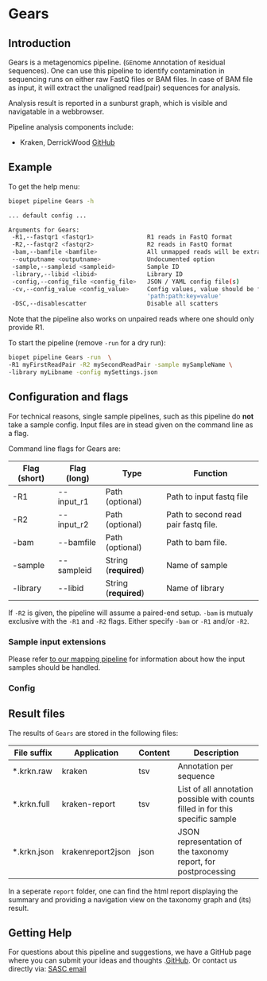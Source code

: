 # Gears

## Introduction
Gears is a metagenomics pipeline. (``GE``nome ``A``nnotation of ``R``esidual ``S``equences). One can use this pipeline to identify contamination in sequencing runs on either raw FastQ files or BAM files.
In case of BAM file as input, it will extract the unaligned read(pair) sequences for analysis.

Analysis result is reported in a sunburst graph, which is visible and navigatable in a webbrowser.

Pipeline analysis components include:
 
 - Kraken, DerrickWood [GitHub](https://github.com/DerrickWood/kraken)


## Example

To get the help menu:

``` bash
biopet pipeline Gears -h

... default config ...

Arguments for Gears:
 -R1,--fastqr1 <fastqr1>               R1 reads in FastQ format
 -R2,--fastqr2 <fastqr2>               R2 reads in FastQ format
 -bam,--bamfile <bamfile>              All unmapped reads will be extracted from this bam for analysis
 --outputname <outputname>             Undocumented option
 -sample,--sampleid <sampleid>         Sample ID
 -library,--libid <libid>              Library ID
 -config,--config_file <config_file>   JSON / YAML config file(s)
 -cv,--config_value <config_value>     Config values, value should be formatted like 'key=value' or 
                                       'path:path:key=value'
 -DSC,--disablescatter                 Disable all scatters

```

Note that the pipeline also works on unpaired reads where one should only provide R1.


To start the pipeline (remove `-run` for a dry run):

``` bash
biopet pipeline Gears -run  \
-R1 myFirstReadPair -R2 mySecondReadPair -sample mySampleName \
-library myLibname -config mySettings.json
```


## Configuration and flags
For technical reasons, single sample pipelines, such as this pipeline do **not** take a sample config.
Input files are in stead given on the command line as a flag.

Command line flags for Gears are:

| Flag  (short)| Flag (long) | Type | Function |
| ------------ | ----------- | ---- | -------- |
| -R1 | --input_r1 | Path (optional) | Path to input fastq file |
| -R2 | --input_r2 | Path (optional) | Path to second read pair fastq file. |
| -bam | --bamfile | Path (optional) | Path to bam file. |
| -sample | --sampleid | String (**required**) | Name of sample |
| -library | --libid | String (**required**) | Name of library |

If `-R2` is given, the pipeline will assume a paired-end setup. `-bam` is mutualy exclusive with the `-R1` and `-R2` flags. Either specify `-bam` or `-R1` and/or `-R2`.

### Sample input extensions

Please refer [to our mapping pipeline](mapping.md) for information about how the input samples should be handled. 

### Config



## Result files

The results of `Gears` are stored in the following files:

| File suffix | Application | Content | Description |
| ----------- | ----------- | ------- | ----------- |
| *.krkn.raw  | kraken      | tsv     | Annotation per sequence |
| *.krkn.full | kraken-report | tsv | List of all annotation possible with counts filled in for this specific sample|
| *.krkn.json | krakenreport2json| json | JSON representation of the taxonomy report, for postprocessing |

In a seperate `report` folder, one can find the html report displaying the summary and providing a navigation view on the taxonomy graph and (its) result.

## Getting Help
For questions about this pipeline and suggestions, we have a GitHub page where you can submit your ideas and thoughts .[GitHub](https://github.com/biopet/biopet).
Or contact us directly via: [SASC email](mailto:SASC@lumc.nl)
